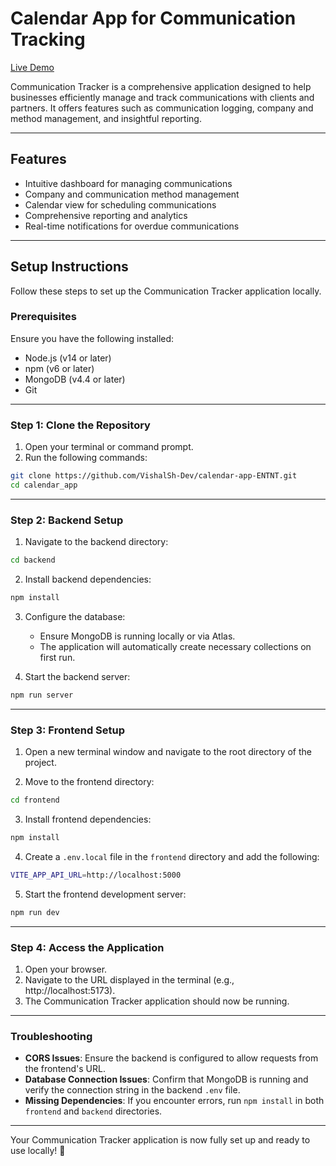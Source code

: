 
# Calendar App for Communication Tracking

[Live Demo](https://calendar-app-frontend-delta.vercel.app/) 

Communication Tracker is a comprehensive application designed to help businesses efficiently manage and track communications with clients and partners. It offers features such as communication logging, company and method management, and insightful reporting.  

---  

## Features  

- Intuitive dashboard for managing communications  
- Company and communication method management  
- Calendar view for scheduling communications  
- Comprehensive reporting and analytics  
- Real-time notifications for overdue communications  

---  

## Setup Instructions  

Follow these steps to set up the Communication Tracker application locally.  

### Prerequisites  

Ensure you have the following installed:  
- Node.js (v14 or later)  
- npm (v6 or later)  
- MongoDB (v4.4 or later)  
- Git  

---  

### Step 1: Clone the Repository  

1. Open your terminal or command prompt.  
2. Run the following commands:  

```bash
git clone https://github.com/VishalSh-Dev/calendar-app-ENTNT.git  
cd calendar_app  
```  

---  

### Step 2: Backend Setup  

1. Navigate to the backend directory:  

```bash
cd backend  
```  

2. Install backend dependencies:  

```bash
npm install  
```  

3. Configure the database:  
   - Ensure MongoDB is running locally or via Atlas.  
   - The application will automatically create necessary collections on first run.  

4. Start the backend server:  

```bash
npm run server  
```  

---  

### Step 3: Frontend Setup  

1. Open a new terminal window and navigate to the root directory of the project.  

2. Move to the frontend directory:  

```bash
cd frontend  
```  

3. Install frontend dependencies:  

```bash
npm install  
```  

4. Create a `.env.local` file in the `frontend` directory and add the following:  

```bash
VITE_APP_API_URL=http://localhost:5000  
```  

5. Start the frontend development server:  

```bash
npm run dev  
```  

---  

### Step 4: Access the Application  

1. Open your browser.  
2. Navigate to the URL displayed in the terminal (e.g., http://localhost:5173).  
3. The Communication Tracker application should now be running.  

---  

### Troubleshooting  

- **CORS Issues**: Ensure the backend is configured to allow requests from the frontend's URL.  
- **Database Connection Issues**: Confirm that MongoDB is running and verify the connection string in the backend `.env` file.  
- **Missing Dependencies**: If you encounter errors, run `npm install` in both `frontend` and `backend` directories.  

---  

Your Communication Tracker application is now fully set up and ready to use locally! 🎉
